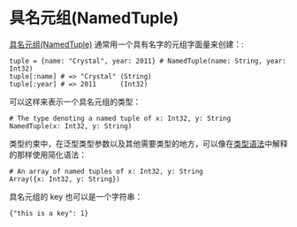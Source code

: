 # 具名元组(NamedTuple)

[具名元组(NamedTuple)](http://crystal-lang.org/api/NamedTuple.html) 通常用一个具有名字的元组字面量来创建：:

```crystal
tuple = {name: "Crystal", year: 2011} # NamedTuple(name: String, year: Int32)
tuple[:name] # => "Crystal" (String)
tuple[:year] # => 2011      (Int32)
```

可以这样来表示一个具名元组的类型：

```crystal
# The type denoting a named tuple of x: Int32, y: String
NamedTuple(x: Int32, y: String)
```

类型约束中，在泛型类型参数以及其他需要类型的地方，可以像在[类型语法](../type_grammar.html)中解释的那样使用简化语法：

```crystal
# An array of named tuples of x: Int32, y: String
Array({x: Int32, y: String})
```

具名元组的 key 也可以是一个字符串：

```crystal
{"this is a key": 1}
```
